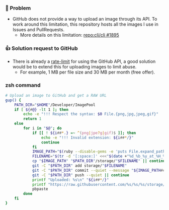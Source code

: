 
### 🔴 Problem
- GitHub does not provide a way to upload an image through its API. To work around this limitation, this repository hosts all the images I use in Issues and PullRequests.
  - More details on this limitation: [repo:cli/cli #1895](https://github.com/cli/cli/issues/1895#issuecomment-718899617)
### 👍 Solution request to GitHub
- There is already a [rate-limit](https://docs.github.com/en/rest/rate-limit) for using the GitHub API, a good solution would be to extend this for uploading images to limit abuse.
  - For example, 1 MB per file size and 30 MB per month (free offer).


### zsh command
```zsh
# Upload an image to GitHub and get a RAW URL
gup() {
	PATH_DIR="$HOME"/Developer/ImagePool
	if [ ${#@} -lt 1 ]; then
		echo -e "!!! Respect the syntax: $0 File.{png,jpg,jpeg,gif}"
		return 1
	else
		for i in "$@"; do
			if [[ ! ${i##*.} =~ ^(png|jpe?g|gif)$ ]]; then
				echo -e "!!! Invalid extension: ${i##*/}"
				continue
			fi
			IMAGE_PATH="$(ruby --disable-gems -e 'puts File.expand_path(ARGV.first)' "$i")"
			FILENAME="$(tr -d '[:space:]' <<<"$(date +"%d_%b_%y_at_%H_%M_%S")"_"${IMAGE_PATH##*/}")"
			cp "$IMAGE_PATH" "$PATH_DIR"/storage/"$FILENAME" || continue
			git -C "$PATH_DIR" add storage/"$FILENAME"
			git -C "$PATH_DIR" commit --quiet --message "${IMAGE_PATH##*/}"
			git -C "$PATH_DIR" push --quiet || continue
			printf "Uploaded: %s\n" "${i##*/}"
			printf "https://raw.githubusercontent.com/%s/%s/%s/storage/%s\n" "$(git config user.name)" "${PATH_DIR##*/}" "$(git rev-parse HEAD)" "$FILENAME" | pbcopy
			pbpaste
		done
	fi
}
```
